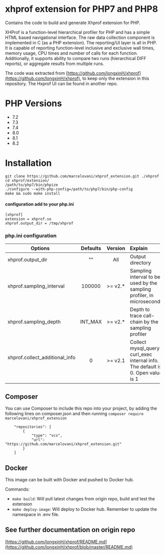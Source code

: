 # xhprof extension for PHP7 and PHP8
Contains the code to build and generate Xhprof extension for PHP.

XHProf is a function-level hierarchical profiler for PHP and has a simple HTML based navigational interface. The raw data collection component is implemented in C (as a PHP extension). The reporting/UI layer is all in PHP. It is capable of reporting function-level inclusive and exclusive wall times, memory usage, CPU times and number of calls for each function. Additionally, it supports ability to compare two runs (hierarchical DIFF reports), or aggregate results from multiple runs.

The code was extracted from [https://github.com/longxinH/xhprof](https://github.com/longxinH/xhprof), to keep only the extension in this repository. The Hxprof UI can be found in another repo.

# PHP Versions
- 7.2
- 7.3
- 7.4
- 8.0
- 8.1
- 8.2

# Installation
```
git clone https://github.com/marcelovani/xhprof_extension.git ./xhprof
cd xhprof/extension/
/path/to/php7/bin/phpize
./configure --with-php-config=/path/to/php7/bin/php-config
make && sudo make install
```

#### configuration add to your php.ini
```
[xhprof]
extension = xhprof.so
xhprof.output_dir = /tmp/xhprof
```

### php.ini configuration
|      Options        |  Defaults  |  Version  |  Explain  |
| --------------- |:-------------:|:-------------:|:---------|
|xhprof.output_dir  | "" | All |Output directory|
|xhprof.sampling_interval  | 100000 | >= v2.* | Sampling interval to be used by the sampling profiler, in microseconds|
|xhprof.sampling_depth  | INT_MAX | >= v2.* | Depth to trace call-chain by the sampling profiler|
|xhprof.collect_additional_info  | 0 | >= v2.1 | Collect mysql_query, curl_exec internal info. The default is 0. Open value is 1|

## Composer
You can use Composer to include this repo into your project, by adding the following lines on composer.json and then
running `composer require marcelovani/xhprof_extension`

```
    "repositories": [
        {
            "type": "vcs",
            "url": "https://github.com/marcelovani/xhprof_extension.git"
        }
    ]
```

## Docker
This image can be built with Docker and pushed to Docker hub.

Commands:
- `make build`: Will pull latest changes from origin repo, build and test the extension
- `make deploy-image`: Will deploy to Docker hub. Remember to update the namespace in .env file.

## See further documentation on origin repo
[https://github.com/longxinH/xhprof/README.md](https://github.com/longxinH/xhprof/blob/master/README.md)
